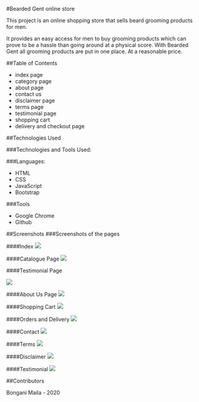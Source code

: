 #Bearded Gent online store

This project is an online shopping store that sells beard grooming products for men. 

It provides an easy access for men to buy grooming products which can prove to be a hassle than going around at a physical score. With Bearded Gent all grooming products are put in one place. At a reasonable price. 

##Table of Contents

- index page
- category page
- about page
- contact us
- disclaimer page
- terms page
- testimonial page
- shopping cart
- delivery and checkout page



##Technologies Used

###Technologies and Tools Used:

###Languages:

- HTML
- CSS
- JavaScript
- Bootstrap



###Tools

- Google Chrome
- Github


##Screenshots
###Screenshots of the pages

####Index
![](C:\Users\BJMRO\Pictures\Screenshots/index.jpg)

####Catalogue Page
![](C:\Users\BJMRO\Pictures\Screenshots/catalogue.jpg)

####Testimonial Page

![](C:\Users\BJMRO\Pictures\Screenshots/testimonial.jpg)

####About Us Page
![](C:\Users\BJMRO\Pictures\Screenshots/about.jpg)

####Shopping Cart
![](C:\Users\BJMRO\Pictures\Screenshots/shopping.jpg)

####Orders and Delivery
![](C:\Users\BJMRO\Pictures\Screenshots/checkout.jpg)

####Contact
![](C:\Users\BJMRO\Pictures\Screenshots/contact.jpg)

####Terms
![](C:\Users\BJMRO\Pictures\Screenshots/terms.jpg)

####Disclaimer
![](C:\Users\BJMRO\Pictures\Screenshots/disclaimer.jpg)

####Testimonial
![](C:\Users\BJMRO\Pictures\Screenshots/testimonial.jpg)

##Contributors

Bongani Maila - 2020
